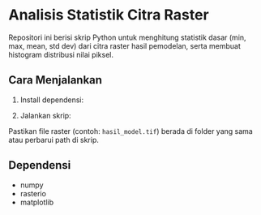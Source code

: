 # Analisis Statistik Citra Raster

Repositori ini berisi skrip Python untuk menghitung statistik dasar (min, max, mean, std dev) dari citra raster hasil pemodelan, serta membuat histogram distribusi nilai piksel.

## Cara Menjalankan

1. Install dependensi:

2. Jalankan skrip:

Pastikan file raster (contoh: `hasil_model.tif`) berada di folder yang sama atau perbarui path di skrip.

## Dependensi

- numpy
- rasterio
- matplotlib
